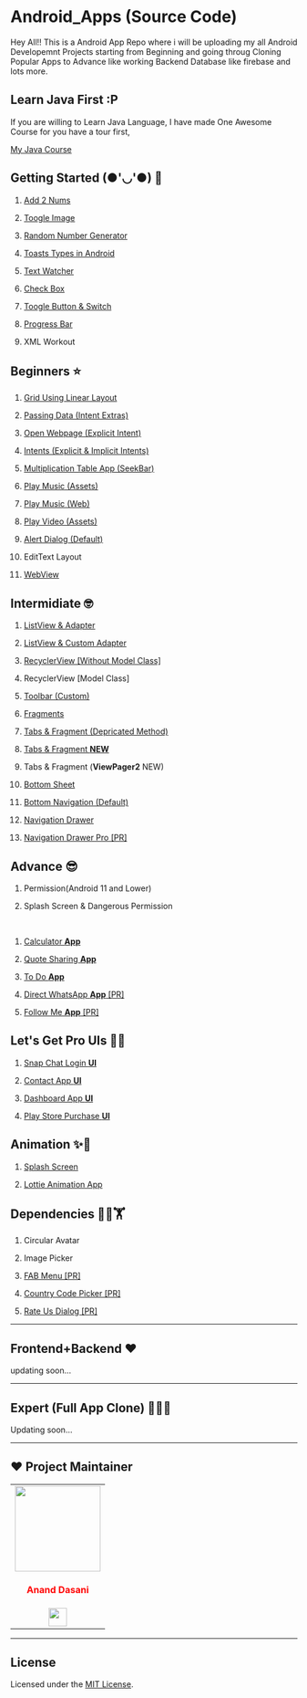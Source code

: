 # Android_Apps (Source Code)

Hey All!!
This is a Android App Repo where i will be uploading my all Android Developemnt Projects starting from Beginning and going throug Cloning Popular Apps to Advance like working Backend Database like firebase and lots more.

## Learn Java First :P

If you are willing to Learn Java Language, I have made One Awesome Course for you have a tour first,

[My Java Course](https://github.com/ananddasani/Java-Practice-Course)


## Getting Started (●'◡'●) 🎳

1. [Add 2 Nums](https://github.com/ananddasani/Android_Add_2_Nums)

1. [Toogle Image](https://github.com/ananddasani/Android_Toogle_Image)

1. [Random Number Generator](https://github.com/ananddasani/Android_Random_Number_Generator_App)

1. [Toasts Types in Android](https://github.com/ananddasani/Android_Toasts)

1. [Text Watcher](https://github.com/ananddasani/Android_TextWatcher)

1. [Check Box](https://github.com/ananddasani/Android_CheckBox)

1. [Toogle Button & Switch](https://github.com/ananddasani/Android_Toggle_Button_And_Switch)

1. [Progress Bar](https://github.com/ananddasani/Android_Progressbar)

1. XML Workout


## Beginners ⭐

1. [Grid Using Linear Layout](https://github.com/ananddasani/Android_Grid_By_Linear_Layout)

1. [Passing Data (Intent Extras)](https://github.com/ananddasani/Android_Passing_Data)

1. [Open Webpage (Explicit Intent)](https://github.com/ananddasani/Android_Common_Intents)

1. [Intents (Explicit & Implicit Intents)](https://github.com/ananddasani/Android_Intent_Practice)

1. [Multiplication Table App (SeekBar)](https://github.com/ananddasani/Android_Multiplication_Table_App)

1. [Play Music (Assets)](https://github.com/ananddasani/Android_MediaPlayer_Assets)

1. [Play Music (Web)](https://github.com/ananddasani/Android_MediaPlayer_Web)

1. [Play Video (Assets)](https://github.com/ananddasani/Android_VideoPlayer_Assets)

1. [Alert Dialog (Default)](https://github.com/ananddasani/Android_Alert_Dialog)

1. EditText Layout

1. [WebView](https://github.com/ananddasani/Android_WebView)

## Intermidiate 🤓

1. [ListView & Adapter](https://github.com/ananddasani/Android_ListView)

1. [ListView & Custom Adapter](https://github.com/ananddasani/Android_Custom_Adapter)

1. [RecyclerView [Without Model Class]](https://github.com/ananddasani/Android_RecyclerView_Without_ModelClass)

1. RecyclerView [Model Class]

1. [Toolbar (Custom)](https://github.com/ananddasani/Android_ToolBar_Custom)

1. [Fragments](https://github.com/ananddasani/Android_Fragment_Concept)

1. [Tabs & Fragment (Depricated Method)](https://github.com/ananddasani/Android_Tabs_and_Fragments)

1. [Tabs & Fragment **NEW**](https://github.com/ananddasani/Android_Tabs_And_Fragment_NEW)

1. Tabs & Fragment (**ViewPager2** NEW)

1. [Bottom Sheet](https://github.com/ananddasani/Android_Bottom_Sheet)

1. [Bottom Navigation (Default)](https://github.com/ananddasani/Android_Bottom_Navigation)

1. [Navigation Drawer](https://github.com/ananddasani/Android_Drawer_App)

1. [Navigation Drawer Pro [PR]](https://github.com/ananddasani/Android_Complete_Navigation_Drawer)

## Advance 😎

1. Permission(Android 11 and Lower)

1. Splash Screen & Dangerous Permission

</br>

1. [Calculator **App**](https://github.com/ananddasani/Android_Calculator_App)

1. [Quote Sharing **App**](https://github.com/ananddasani/Android_Quote_Sharing_App)

1. [To Do **App**](https://github.com/ananddasani/Android_ToDo_App)

1. [Direct WhatsApp **App** [PR]](https://github.com/ananddasani/Android_Message_WP)

1. [Follow Me **App** [PR]](https://github.com/ananddasani/Android_FAB_Menu)


## Let's Get Pro UIs 👀🤺

1. [Snap Chat Login **UI**](https://github.com/ananddasani/Android_Snapchat_Login_UI)

1. [Contact App **UI**](https://github.com/ananddasani/Android_Contact_App_UI)

1. [Dashboard App **UI**](https://github.com/ananddasani/Android_Dashboard_UI)

1. [Play Store Purchase **UI**](https://github.com/ananddasani/Android_Bottom_Sheet)


## Animation ✨💫

1. [Splash Screen](https://github.com/ananddasani/Android_Splash_Screen)

1. [Lottie Animation App](https://github.com/ananddasani/Android_Animation_App)


## Dependencies 👨‍🎓🏋️

1. Circular Avatar

1. Image Picker

1. [FAB Menu [PR]](https://github.com/ananddasani/Android_FAB_Menu)

1. [Country Code Picker [PR]](https://github.com/ananddasani/Android_Country_Code_Picker)

1. [Rate Us Dialog [PR]](https://github.com/ananddasani/Android_Rate_Dialog)

---

## Frontend+Backend ❤️

updating soon...

---


## Expert (Full App Clone) 🤖🐱‍🏍

Updating soon...

---


## ❤️ Project Maintainer
<table>
<tr>
<td align="center"><a href="https://github.com/ananddasani"><img src="https://avatars.githubusercontent.com/u/74413402?s=400&u=f0e841bfa3bad7e069702458b4f860550545b0ac&v=4" width=150px height=150px /></a></br> <h4 style="color:red;">Anand Dasani</h4>
<a href="https://www.linkedin.com/in/anand-dasani-b72954202/"><img src="https://mpng.subpng.com/20180324/vhe/kisspng-linkedin-computer-icons-logo-social-networking-ser-facebook-5ab6ebfe5f5397.2333748215219374063905.jpg" width="32px" height="32px"></a></td>

</tr>
</table>

---

## License

Licensed under the [MIT License](https://github.com/ananddasani/Flutter_Apps/blob/main/LICENSE).

